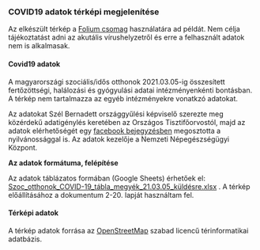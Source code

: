 <h3> COVID19 adatok térképi megjelenítése </h3>

Az elkészült térkép a [Folium csomag](https://python-visualization.github.io/folium/) használatára ad példát. Nem célja tájékoztatást adni az akutális vírushelyzetről és erre a felhasznált adatok nem is alkalmasak.

#### Covid19 adatok

A magyarországi szociális/idős otthonok 2021.03.05-ig összesített fertőzöttségi, halálozási és gyógyulási adatai intézményenkénti bontásban. 
A térkép nem tartalmazza az egyéb intézményekre vonatkzó adatokat. 

Az adatokat Szél Bernadett országgyűlési képviselő szerezte meg közérdekű adatigénylés keretében az Országos Tisztifőorvostól, 
majd az adatok elérhetőségét egy [facebook bejegyzésben](https://www.facebook.com/szelbernadett/photos/a.171247126321571/3708494705930111/?type=3&theater)
megosztotta a nyilvánossággal is. 
Az adatok kezelője a Nemzeti Népegészségügyi Központ. 

**Az adatok formátuma, felépítése**

Az adatok táblázatos formában (Google Sheets) érhetőek el:
[Szoc_otthonok_COVID-19_tábla_megyék_21.03.05_küldésre.xlsx](https://drive.google.com/drive/folders/1yitS_a8PhZ30KREQN_iuoVjVaA-j7KZG?fbclid=IwAR3JFgtNEmEXbNmg-zk2fZ2v86LnZ1Si0Gxly7qUj08Ym7an33xiGUQDvSY) .
A térkép előállításához a dokumentum 2-20. lapját használtam fel.


#### Térképi adatok

A térkép adatok forrása az [OpenStreetMap](https://wiki.openstreetmap.org/wiki/Main_Page) szabad licencű térinformatikai adatbázis. 
